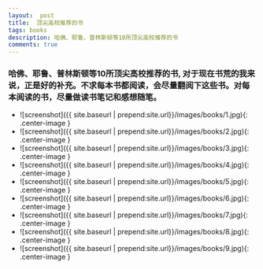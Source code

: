 ```yaml
---
layout:  post
title:  顶尖高校推荐的书
tags: books
description: 哈佛、耶鲁、普林斯顿等10所顶尖高校推荐的书
comments: true
---
```


### 哈佛、耶鲁、普林斯顿等10所顶尖高校推荐的书, 对于现在书荒的我来说，正是好的补充。不求每本书都阅读，会尽量翻阅下这些书。对每本阅读的书，尽量做读书笔记和感想随笔。

* ![screenshot]({{ site.baseurl | prepend:site.url}}/images/books/1.jpg){: .center-image }
* ![screenshot]({{ site.baseurl | prepend:site.url}}/images/books/2.jpg){: .center-image }
* ![screenshot]({{ site.baseurl | prepend:site.url}}/images/books/3.jpg){: .center-image }
* ![screenshot]({{ site.baseurl | prepend:site.url}}/images/books/4.jpg){: .center-image }
* ![screenshot]({{ site.baseurl | prepend:site.url}}/images/books/5.jpg){: .center-image }
* ![screenshot]({{ site.baseurl | prepend:site.url}}/images/books/6.jpg){: .center-image }
* ![screenshot]({{ site.baseurl | prepend:site.url}}/images/books/7.jpg){: .center-image }
* ![screenshot]({{ site.baseurl | prepend:site.url}}/images/books/8.jpg){: .center-image }
* ![screenshot]({{ site.baseurl | prepend:site.url}}/images/books/9.jpg){: .center-image }